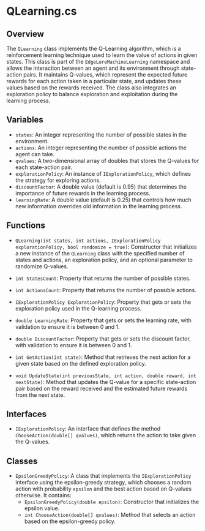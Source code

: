 # QLearning.cs

## Overview
The `QLearning` class implements the Q-Learning algorithm, which is a reinforcement learning technique used to learn the value of actions in given states. This class is part of the `EdgeLoreMachineLearning` namespace and allows the interaction between an agent and its environment through state-action pairs. It maintains Q-values, which represent the expected future rewards for each action taken in a particular state, and updates these values based on the rewards received. The class also integrates an exploration policy to balance exploration and exploitation during the learning process.

## Variables
- `states`: An integer representing the number of possible states in the environment.
- `actions`: An integer representing the number of possible actions the agent can take.
- `qvalues`: A two-dimensional array of doubles that stores the Q-values for each state-action pair.
- `explorationPolicy`: An instance of `IExplorationPolicy`, which defines the strategy for exploring actions.
- `discountFactor`: A double value (default is 0.95) that determines the importance of future rewards in the learning process.
- `learningRate`: A double value (default is 0.25) that controls how much new information overrides old information in the learning process.

## Functions
- `QLearning(int states, int actions, IExplorationPolicy explorationPolicy, bool randomize = true)`: Constructor that initializes a new instance of the `QLearning` class with the specified number of states and actions, an exploration policy, and an optional parameter to randomize Q-values.

- `int StatesCount`: Property that returns the number of possible states.

- `int ActionsCount`: Property that returns the number of possible actions.

- `IExplorationPolicy ExplorationPolicy`: Property that gets or sets the exploration policy used in the Q-learning process.

- `double LearningRate`: Property that gets or sets the learning rate, with validation to ensure it is between 0 and 1.

- `double DiscountFactor`: Property that gets or sets the discount factor, with validation to ensure it is between 0 and 1.

- `int GetAction(int state)`: Method that retrieves the next action for a given state based on the defined exploration policy.

- `void UpdateState(int previousState, int action, double reward, int nextState)`: Method that updates the Q-value for a specific state-action pair based on the reward received and the estimated future rewards from the next state.

## Interfaces
- `IExplorationPolicy`: An interface that defines the method `ChooseAction(double[] qvalues)`, which returns the action to take given the Q-values.

## Classes
- `EpsilonGreedyPolicy`: A class that implements the `IExplorationPolicy` interface using the epsilon-greedy strategy, which chooses a random action with probability `epsilon` and the best action based on Q-values otherwise. It contains:
  - `EpsilonGreedyPolicy(double epsilon)`: Constructor that initializes the epsilon value.
  - `int ChooseAction(double[] qvalues)`: Method that selects an action based on the epsilon-greedy policy.